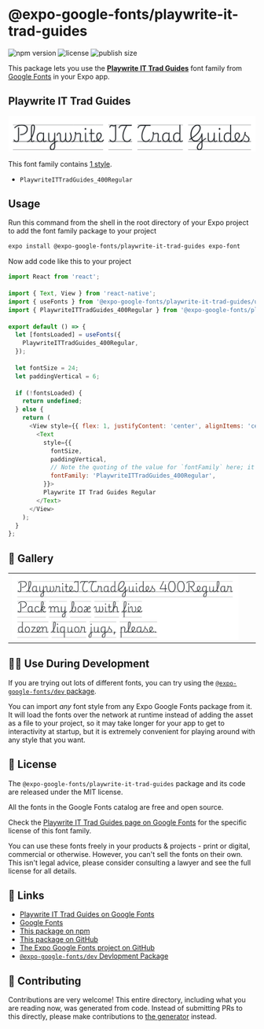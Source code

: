 # @expo-google-fonts/playwrite-it-trad-guides

![npm version](https://flat.badgen.net/npm/v/@expo-google-fonts/playwrite-it-trad-guides)
![license](https://flat.badgen.net/github/license/expo/google-fonts)
![publish size](https://flat.badgen.net/packagephobia/install/@expo-google-fonts/playwrite-it-trad-guides)

This package lets you use the [**Playwrite IT Trad Guides**](https://fonts.google.com/specimen/Playwrite+IT+Trad+Guides) font family from [Google Fonts](https://fonts.google.com/) in your Expo app.

## Playwrite IT Trad Guides

![Playwrite IT Trad Guides](./font-family.png)

This font family contains [1 style](#-gallery).

- `PlaywriteITTradGuides_400Regular`

## Usage

Run this command from the shell in the root directory of your Expo project to add the font family package to your project
```sh
expo install @expo-google-fonts/playwrite-it-trad-guides expo-font
```

Now add code like this to your project
```js
import React from 'react';

import { Text, View } from 'react-native';
import { useFonts } from '@expo-google-fonts/playwrite-it-trad-guides/useFonts';
import { PlaywriteITTradGuides_400Regular } from '@expo-google-fonts/playwrite-it-trad-guides/400Regular';

export default () => {
  let [fontsLoaded] = useFonts({
    PlaywriteITTradGuides_400Regular,
  });

  let fontSize = 24;
  let paddingVertical = 6;

  if (!fontsLoaded) {
    return undefined;
  } else {
    return (
      <View style={{ flex: 1, justifyContent: 'center', alignItems: 'center' }}>
        <Text
          style={{
            fontSize,
            paddingVertical,
            // Note the quoting of the value for `fontFamily` here; it expects a string!
            fontFamily: 'PlaywriteITTradGuides_400Regular',
          }}>
          Playwrite IT Trad Guides Regular
        </Text>
      </View>
    );
  }
};

```

## 🔡 Gallery


||||
|-|-|-|
|![PlaywriteITTradGuides_400Regular](.//400Regular/PlaywriteITTradGuides_400Regular.ttf.png)||||


## 👩‍💻 Use During Development

If you are trying out lots of different fonts, you can try using the [`@expo-google-fonts/dev` package](https://github.com/freeboub/google-fonts/tree/master/font-packages/dev#readme).

You can import *any* font style from any Expo Google Fonts package from it. It will load the fonts
over the network at runtime instead of adding the asset as a file to your project, so it may take longer
for your app to get to interactivity at startup, but it is extremely convenient
for playing around with any style that you want.

## 📖 License

The `@expo-google-fonts/playwrite-it-trad-guides` package and its code are released under the MIT license.

All the fonts in the Google Fonts catalog are free and open source.

Check the [Playwrite IT Trad Guides page on Google Fonts](https://fonts.google.com/specimen/Playwrite+IT+Trad+Guides) for the specific license of this font family.

You can use these fonts freely in your products & projects - print or digital, commercial or otherwise. However, you can't sell the fonts on their own. This isn't legal advice, please consider consulting a lawyer and see the full license for all details.

## 🔗 Links

- [Playwrite IT Trad Guides on Google Fonts](https://fonts.google.com/specimen/Playwrite+IT+Trad+Guides)
- [Google Fonts](https://fonts.google.com/)
- [This package on npm](https://www.npmjs.com/package/@expo-google-fonts/playwrite-it-trad-guides)
- [This package on GitHub](https://github.com/freeboub/google-fonts/tree/master/font-packages/playwrite-it-trad-guides)
- [The Expo Google Fonts project on GitHub](https://github.com/freeboub/google-fonts)
- [`@expo-google-fonts/dev` Devlopment Package](https://github.com/freeboub/google-fonts/tree/master/font-packages/dev)

## 🤝 Contributing

Contributions are very welcome! This entire directory, including what you are reading now, was generated from code. Instead of submitting PRs to this directly, please make contributions to [the generator](https://github.com/freeboub/google-fonts/tree/master/packages/generator) instead.
